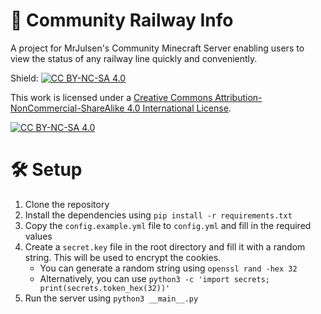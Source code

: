 # 🚄 Community Railway Info
A project for MrJulsen's Community Minecraft Server enabling users to view the status of any railway line quickly and conveniently.

Shield: [![CC BY-NC-SA 4.0][cc-by-nc-sa-shield]][cc-by-nc-sa]

This work is licensed under a
[Creative Commons Attribution-NonCommercial-ShareAlike 4.0 International License][cc-by-nc-sa].

[![CC BY-NC-SA 4.0][cc-by-nc-sa-image]][cc-by-nc-sa]

[cc-by-nc-sa]: http://creativecommons.org/licenses/by-nc-sa/4.0/
[cc-by-nc-sa-image]: https://licensebuttons.net/l/by-nc-sa/4.0/88x31.png
[cc-by-nc-sa-shield]: https://img.shields.io/badge/License-CC%20BY--NC--SA%204.0-lightgrey.svg

# 🛠️ Setup
1. Clone the repository
2. Install the dependencies using `pip install -r requirements.txt`
3. Copy the `config.example.yml` file to `config.yml` and fill in the required values
4. Create a `secret.key` file in the root directory and fill it with a random string. This will be used to encrypt the cookies.
   - You can generate a random string using `openssl rand -hex 32`
   - Alternatively, you can use `python3 -c 'import secrets; print(secrets.token_hex(32))'`
5. Run the server using `python3 __main__.py`